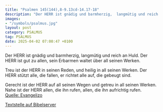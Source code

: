 ```yaml
---
title: "Psalmen 145(144),8-9.13cd-14.17-18"
description: "Der HERR ist gnädig und barmherzig,  langmütig und reich an Huld. Der HERR ist gut zu allen,  sein Erbarmen waltet über all seinen Werken.  Treu ist der HERR in seinen Reden, und heilig in all seinen Werken. Der HERR stützt alle, die fallen,  er richtet alle auf, die gebeugt s...."
images:
- "/symbols/psalmus.jpg"
layout: post
category: PSALMUS
tag: PSALMUS
date: 2025-04-02 07:00:47 +0100
---
```

Der HERR ist gnädig und barmherzig, 
langmütig und reich an Huld.
Der HERR ist gut zu allen, 
sein Erbarmen waltet über all seinen Werken.

Treu ist der HERR in seinen Reden,
und heilig in all seinen Werken.
Der HERR stützt alle, die fallen, 
er richtet alle auf, die gebeugt sind.<!--more-->

Gerecht ist der HERR auf all seinen Wegen 
und getreu in all seinen Werken.
Nahe ist der HERR allen, die ihn rufen, 
allen, die ihn aufrichtig rufen.<br>
[Quelle: Evangelizo](https://evangeliumtagfuertag.org/DE/gospel)

[Textstelle auf Bibelserver](https://www.bibleserver.com/EU/ps145(144),8-9.13cd-14.17-18)
